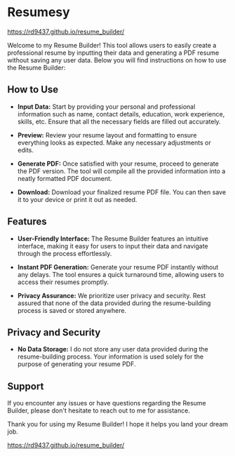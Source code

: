 # Resumesy

https://rd9437.github.io/resume_builder/

Welcome to my Resume Builder! This tool allows users to easily create a professional resume by inputting their data and generating a PDF resume without saving any user data. Below you will find instructions on how to use the Resume Builder:


## How to Use
+ **Input Data:** Start by providing your personal and professional information such as name, contact details, education, work experience, skills, etc. Ensure that all the necessary fields are filled out accurately.

+ **Preview:** Review your resume layout and formatting to ensure everything looks as expected. Make any necessary adjustments or edits.

+ **Generate PDF:** Once satisfied with your resume, proceed to generate the PDF version. The tool will compile all the provided information into a neatly formatted PDF document.

+ **Download:** Download your finalized resume PDF file. You can then save it to your device or print it out as needed.


## Features
+ **User-Friendly Interface:** The Resume Builder features an intuitive interface, making it easy for users to input their data and navigate through the process effortlessly.

+ **Instant PDF Generation:** Generate your resume PDF instantly without any delays. The tool ensures a quick turnaround time, allowing users to access their resumes promptly.

+ **Privacy Assurance:** We prioritize user privacy and security. Rest assured that none of the data provided during the resume-building process is saved or stored anywhere.

## Privacy and Security
+ **No Data Storage:** I do not store any user data provided during the resume-building process. Your information is used solely for the purpose of generating your resume PDF.


## Support
If you encounter any issues or have questions regarding the Resume Builder, please don't hesitate to reach out to me for assistance. 

Thank you for using my Resume Builder! I hope it helps you land your dream job.

https://rd9437.github.io/resume_builder/
